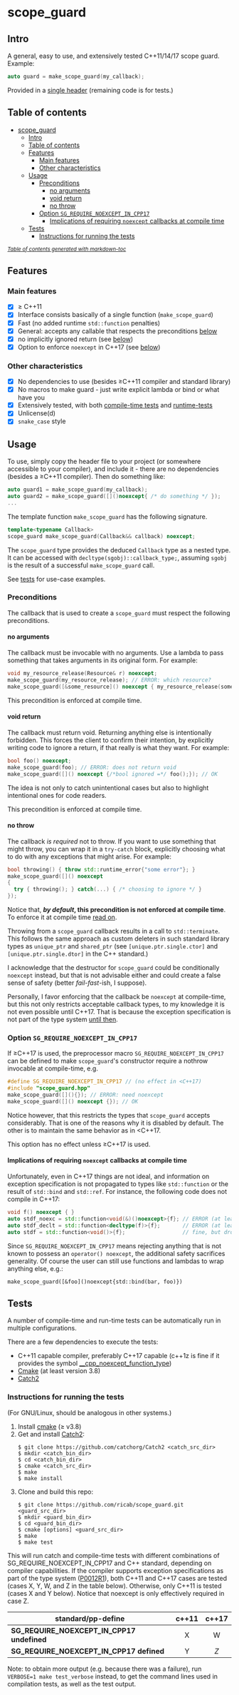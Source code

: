 # scope_guard
## Intro
A general, easy to use, and extensively tested C++11/14/17 scope guard. Example:

```c++
auto guard = make_scope_guard(my_callback);
```

Provided in a <a href="https://github.com/ricab/scope_guard/blob/master/scope_guard.hpp">single header</a>
(remaining code is for tests.)

## Table of contents

- [scope_guard](#scope-guard)
  * [Intro](#intro)
  * [Table of contents](#table-of-contents)
  * [Features](#features)
    + [Main features](#main-features)
    + [Other characteristics](#other-characteristics)
  * [Usage](#usage)
    + [Preconditions](#preconditions)
      - [no arguments](#no-arguments)
      - [void return](#void-return)
      - [no throw](#no-throw)
    + [Option `SG_REQUIRE_NOEXCEPT_IN_CPP17`](#option--sg-require-noexcept-in-cpp17-)
      - [Implications of requiring `noexcept` callbacks at compile time](#implications-of-requiring--noexcept--callbacks-at-compile-time)
  * [Tests](#tests)
    + [Instructions for running the tests](#instructions-for-running-the-tests)

<small><i><a href='http://ecotrust-canada.github.io/markdown-toc/'>Table of contents generated with markdown-toc</a></i></small>

## Features

### Main features
- [x] &ge; C++11
- [x] Interface consists basically of a single function (`make_scope_guard`)
- [x] Fast (no added runtime `std::function` penalties)
- [x] General: accepts any callable that respects the preconditions
[below](#preconditions)
- [x] no implicitly ignored return (see [below](#void-return))
- [x] Option to enforce `noexcept` in C++17
(see [below](#option-sg_require_noexcept_in_cpp17))

### Other characteristics
- [x] No dependencies to use (besides &ge;C++11 compiler and standard library)
- [x] No macros to make guard - just write explicit lambda or bind or what have
you
- [x] Extensively tested, with both [compile-time tests](compile_time_noexcept_tests.cpp) and [runtime-tests](catch_tests.cpp)
- [x] Unlicense(d)
- [x] `snake_case` style

## Usage
To use, simply copy the header file to your project (or somewhere accessible to
your compiler), and include it - there are no dependencies (besides a
&ge;C++11 compiler). Then do something like:

```c++
auto guard1 = make_scope_guard(my_callback);
auto guard2 = make_scope_guard([]()noexcept{ /* do something */ });
...
```

The template function `make_scope_guard` has the following signature.

```c++
template<typename Callback>
scope_guard make_scope_guard(Callback&& callback) noexcept;
```

The `scope_guard` type provides the deduced `Callback` type as a nested type.
It can be accessed with `decltype(sgobj)::callback_type;`, assuming `sgobj`
is the result of a successful `make_scope_guard` call.

See [tests](catch_tests.cpp) for use-case examples.

### Preconditions

The callback that is used to create a `scope_guard` must respect the following preconditions.

#### no arguments
The callback must be invocable with no arguments. Use a lambda to pass
something that takes arguments in its original form. For example:

```c++
void my_resource_release(Resource& r) noexcept;
make_scope_guard(my_resource_release); // ERROR: which resource?
make_scope_guard([&some_resource]() noexcept { my_resource_release(some_resource); }); // OK
```

This precondition is enforced at compile time.

#### void return

The callback must return void. Returning anything else is intentionally
forbidden. This forces the client to confirm their intention, by explicitly
writing code to ignore a return, if that really is what they want. For example:

```c++
bool foo() noexcept;
make_scope_guard(foo); // ERROR: does not return void
make_scope_guard([]() noexcept {/*bool ignored =*/ foo();}); // OK
```

The idea is not only to catch unintentional cases but also to highlight
intentional ones for code readers.

This precondition is enforced at compile time.

#### no throw

The callback _is required_ not to throw. If you want to use something that
might throw, you can wrap it in a `try-catch` block, explicitly choosing what
to do with any exceptions that might arise. For example:

```c++
bool throwing() { throw std::runtime_error{"some error"}; }
make_scope_guard([]() noexcept
{
  try { throwing(); } catch(...) { /* choosing to ignore */ }
});
```

Notice that, **_by default_, this precondition is not enforced at compile
time**. To enforce it at compile time
[read on](#option--sg-require-noexcept-in-cpp17-).

Throwing from a `scope_guard` callback results in a call to
`std::terminate`. This follows the same approach as custom deleters in such
standard library types as `unique_ptr` and `shared_ptr` (see
`[unique.ptr.single.ctor]` and `[unique.ptr.single.dtor]` in the C++
standard.)

I acknowledge that the destructor for `scope_guard` could be conditionally
`noexcept` instead, but that is not advisable either and could
create a false sense of safety (better _fail-fast_-ish, I suppose).

Personally, I favor enforcing that the callback be
`noexcept` at compile-time, but this not only restricts acceptable callback
types, to my knowledge it is not even possible until C++17. That is because the
exception specification is not part of the type system
[until then](http://www.open-std.org/jtc1/sc22/wg21/docs/papers/2015/p0012r1.html).

### Option `SG_REQUIRE_NOEXCEPT_IN_CPP17`

If &ge;C++17 is used, the preprocessor macro `SG_REQUIRE_NOEXCEPT_IN_CPP17`
can be defined to make `scope_guard`'s constructor require a nothrow invocable
at compile-time, e.g.

```c++
#define SG_REQUIRE_NOEXCEPT_IN_CPP17 // (no effect in <C++17)
#include "scope_guard.hpp"
make_scope_guard([](){}); // ERROR: need noexcept
make_scope_guard([]() noexcept {}); // OK
```

Notice however, that this restricts the types that `scope_guard` accepts
considerably. That is one of the reasons why it is disabled by default. The
other is to maintain the same behavior as in &lt;C++17.

This option has no effect unless &ge;C++17 is used.

#### Implications of requiring `noexcept` callbacks at compile time

Unfortunately, even in C++17 things are not ideal, and information on
exception specification is not propagated to types like `std::function` or
the result of `std::bind` and `std::ref`. For instance, the following code
does not compile in C++17:

```c++
void f() noexcept { }
auto stdf_noexc = std::function<void(&)()noexcept>{f}; // ERROR (at least in g++ and clang++)
auto stdf_declt = std::function<decltype(f)>{f};       // ERROR (at least in g++ and clang++)
auto stdf = std::function<void()>{f};                  // fine, but drops noexcept info
```

Since `SG_REQUIRE_NOEXCEPT_IN_CPP17` means rejecting anything that
is not known to possess an `operator() noexcept`, the additional
safety sacrifices generality. Of course the user can still use functions and
lambdas to wrap anything else, e.g.:

    make_scope_guard([&foo]()noexcept{std::bind(bar, foo)})

## Tests
A number of compile-time and run-time tests can be automatically run in multiple
configurations.

There are a few dependencies to execute the tests:
- C++11 capable compiler, preferably C++17 capable (c++1z is fine if it provides
the symbol [__cpp_noexcept_function_type](http://en.cppreference.com/w/cpp/experimental/feature_test))
- [Cmake](https://cmake.org/) (at least version 3.8)
- [Catch2](https://github.com/catchorg/Catch2)

### Instructions for running the tests
(For GNU/Linux, should be analogous in other systems.)

1. Install [cmake](https://cmake.org/) (&ge; v3.8)
2. Get and install [Catch2](https://github.com/catchorg/Catch2):
    ```
    $ git clone https://github.com/catchorg/Catch2 <catch_src_dir>
    $ mkdir <catch_bin_dir>
    $ cd <catch_bin_dir>
    $ cmake <catch_src_dir>
    $ make
    $ make install
    ```
3. Clone and build this repo:
    ```
    $ git clone https://github.com/ricab/scope_guard.git <guard_src_dir>
    $ mkdir <guard_bin_dir>
    $ cd <guard_bin_dir>
    $ cmake [options] <guard_src_dir>
    $ make
    $ make test
    ```

This will run catch and compile-time tests with different combinations of
SG_REQUIRE_NOEXCEPT_IN_CPP17 and C++ standard, depending on compiler
capabilities. If the compiler supports exception specifications as part of the
type system ([P0012R1](http://www.open-std.org/jtc1/sc22/wg21/docs/papers/2015/p0012r1.html)),
both C++11 and C++17 cases are tested (cases X, Y, W, and Z in the table below).
Otherwise, only C++11 is tested (cases X and Y below). Notice that noexcept is
only effectively required in case Z.

| standard/pp-define                                   | c++11 | c++17  |
| ---------------------------------------------------- |:-----:|:------:|
| **SG_REQUIRE_NOEXCEPT_IN_CPP17 undefined**           | X     |   W    |
| **SG_REQUIRE_NOEXCEPT_IN_CPP17 defined**             | Y     |  *Z*   |

Note: to obtain more output (e.g. because there was a failure), run
`VERBOSE=1 make test_verbose` instead, to get the command lines used in
compilation tests, as well as the test output.
